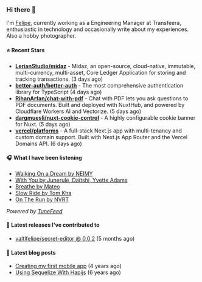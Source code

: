 ### Hi there 👋

I'm [Felipe](https://felipevm.com), currently working as a Engineering Manager at Transfeera, enthusiastic in technology and occasionally write about my experiences. Also a hobby photographer.

#### ⭐ Recent Stars
- **[LerianStudio/midaz](https://github.com/LerianStudio/midaz)** - Midaz, an open-source, cloud-native, immutable, multi-currency, multi-asset, Core Ledger Application for storing and tracking transactions.  (3 days ago)
- **[better-auth/better-auth](https://github.com/better-auth/better-auth)** - The most comprehensive authentication library for TypeScript (4 days ago)
- **[RihanArfan/chat-with-pdf](https://github.com/RihanArfan/chat-with-pdf)** - Chat with PDF lets you ask questions to PDF documents. Built and deployed with NuxtHub, and powered by Cloudflare Workers AI and Vectorize. (5 days ago)
- **[dargmuesli/nuxt-cookie-control](https://github.com/dargmuesli/nuxt-cookie-control)** - A highly configurable cookie banner for Nuxt. (5 days ago)
- **[vercel/platforms](https://github.com/vercel/platforms)** - A full-stack Next.js app with multi-tenancy and custom domain support. Built with Next.js App Router and the Vercel Domains API. (6 days ago)

#### 🎧 What I have been listening
- [Walking On a Dream by NEIMY](https://open.spotify.com/track/46pBXAlzxOnEqnssIaDwHf)
- [With You by Junerule, Daïtshi, Yvette Adams](https://open.spotify.com/track/0RtuTYxFWbNizF1rhgPYcv)
- [Breathe by Mateo](https://open.spotify.com/track/1rx0RK6hNBRFKAjeNrkVNn)
- [Slow Ride by Tom Kha](https://open.spotify.com/track/0XctMMb3RQ3HNQwn04jAd5)
- [On The Run by NVRT](https://open.spotify.com/track/2qI55suh5Otdu3NdxLeBzY)

_Powered by [TuneFeed](https://tunefeed.app?ref=valtlfelipe-gh-profile)_ 

#### 🚀 Latest releases I've contributed to


- [valtlfelipe/secret-editor @ 0.0.2](https://github.com/valtlfelipe/secret-editor/releases/tag/0.0.2) (5 months ago)

#### 📄 Latest blog posts
- [Creating my first mobile app](https://felipevm.com/posts/creating-my-first-mobile-app/) (4 years ago)
- [Using Sequelize With Hapijs](https://felipevm.com/posts/using-sequelize-with-hapijs/) (6 years ago)
